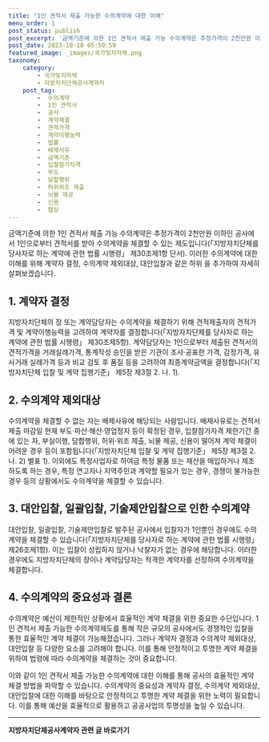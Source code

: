 ```yaml
---
title: "1인 견적서 제출 가능한 수의계약에 대한 이해"
menu_order: 1
post_status: publish
post_excerpt: '금액기준에 의한 1인 견적서 제출 가능 수의계약은 추정가격이 2천만원 이하인 공사에서 1인으로부터 견적서를 받아 수의계약을 체결할 수 있는 제도입니다  지방자치단체를 당사자로 하는 계약에 관한 법률 시행령  제30조제1항 단서 . 이러한 수의계약에 대한 이해를 위해 계약자 결정, 수의계약 제외대상, 대안입찰과 같은 하위  을 추가하여 자세히 살펴보겠습니다.'
post_date: 2023-10-10 05:50:59
featured_image: _images/국가및지자체.png
taxonomy:
    category:
        - 국가및지자체
        - 지방자치단체공사계약자
    post_tag:
        -  수의계약
        -  1인 견적서
        -  공사
        -  계약체결
        -  견적가격
        -  계약이행능력
        -  법률
        -  배제사유
        -  금액기준
        -  입찰참가자격
        -  부도
        -  담합행위
        -  허위위조 제출
        -  뇌물 제공
        -  신용
        -  협상
---
```



금액기준에 의한 1인 견적서 제출 가능 수의계약은 추정가격이 2천만원 이하인 공사에서 1인으로부터 견적서를 받아 수의계약을 체결할 수 있는 제도입니다(「지방자치단체를 당사자로 하는 계약에 관한 법률 시행령」 제30조제1항 단서). 이러한 수의계약에 대한 이해를 위해 계약자 결정, 수의계약 제외대상, 대안입찰과 같은 하위  을 추가하여 자세히 살펴보겠습니다.

## 1. 계약자 결정

지방자치단체의 장 또는 계약담당자는 수의계약을 체결하기 위해 견적제출자의 견적가격 및 계약이행능력을 고려하여 계약자를 결정합니다(「지방자치단체를 당사자로 하는 계약에 관한 법률 시행령」 제30조제5항). 계약담당자는 1인으로부터 제출된 견적서의 견적가격을 거래실례가격, 통계작성 승인을 받은 기관이 조사·공표한 가격, 감정가격, 유사거래 실례가격 등과 비교 검토 후 품질 등을 고려하여 최종계약금액을 결정합니다(「지방자치단체 입찰 및 계약 집행기준」 제5장 제3절 2. 나. 1).

## 2. 수의계약 제외대상

수의계약을 체결할 수 없는 자는 배제사유에 해당되는 사람입니다. 배제사유로는 견적서 제출 마감일 현재 부도·파산·해산·영업정지 등이 확정된 경우, 입찰참가자격 제한기간 중에 있는 자, 부실이행, 담합행위, 허위·위조 제출, 뇌물 제공, 신용이 떨어져 계약 체결이 어려운 경우 등이 포함됩니다(「지방자치단체 입찰 및 계약 집행기준」 제5장 제3절 2. 나. 2) 별표 1). 이외에도 특정사업자로 하여금 특정 물품 또는 재산을 매입하거나 제조하도록 하는 경우, 특정 연고자나 지역주민과 계약할 필요가 있는 경우, 경쟁이 불가능한 경우 등의 상황에서도 수의계약을 체결할 수 있습니다.

## 3. 대안입찰, 일괄입찰, 기술제안입찰으로 인한 수의계약

대안입찰, 일괄입찰, 기술제안입찰로 발주된 공사에서 입찰자가 1인뿐인 경우에도 수의계약을 체결할 수 있습니다(「지방자치단체를 당사자로 하는 계약에 관한 법률 시행령」 제26조제1항). 이는 입찰이 성립하지 않거나 낙찰자가 없는 경우에 해당합니다. 이러한 경우에도 지방자치단체의 장이나 계약담당자는 적격한 계약자를 선정하여 수의계약을 체결합니다.

## 4. 수의계약의 중요성과 결론

수의계약은 예산이 제한적인 상황에서 효율적인 계약 체결을 위한 중요한 수단입니다. 1인 견적서 제출 가능한 수의계약제도를 통해 작은 규모의 공사에서도 경쟁적인 입찰을 통한 효율적인 계약 체결이 가능해졌습니다. 그러나 계약자 결정과 수의계약 제외대상, 대안입찰 등 다양한 요소를 고려해야 합니다. 이를 통해 안정적이고 투명한 계약 체결을 위하여 법령에 따라 수의계약을 체결하는 것이 중요합니다.

이와 같이 1인 견적서 제출 가능한 수의계약에 대한 이해를 통해 공사의 효율적인 계약 체결 방법을 파악할 수 있습니다. 수의계약의 중요성과 계약자 결정, 수의계약 제외대상, 대안입찰에 대한 이해를 바탕으로 안정적이고 투명한 계약 체결을 위한 노력이 필요합니다. 이를 통해 예산을 효율적으로 활용하고 공공사업의 투명성을 높일 수 있습니다.
<!-- wp:separator -->
<hr class="wp-block-separator has-alpha-channel-opacity"/>
<!-- /wp:separator -->

<!-- wp:group {"backgroundColor":"base","layout":{"type":"constrained"}} -->
<div class="wp-block-group has-base-background-color has-background"><!-- wp:paragraph {"align":"center","fontSize":"medium"} -->
<p class="has-text-align-center has-large-font-size"><strong>지방자치단체공사계약자 관련 글 바로가기</strong></p>
<!-- /wp:paragraph -->


<!-- wp:latest-posts
{"categories":[{"id":7140,"count":19,"description":"","link":"https://uknowlaw.com/category/%ec%a7%80%eb%b0%a9%ec%9e%90%ec%b9%98%eb%8b%a8%ec%b2%b4%ea%b3%b5%ec%82%ac%ea%b3%84%ec%95%bd%ec%9e%90/","name":"지방자치단체공사계약자","slug":"지방자치단체공사계약자","taxonomy":"category","parent":0,"meta":[],"_links":{"self":[{"href":"https://uknowlaw.com/wp-json/wp/v2/categories/7140"}],"collection":[{"href":"https://uknowlaw.com/wp-json/wp/v2/categories"}],"about":[{"href":"https://uknowlaw.com/wp-json/wp/v2/taxonomies/category"}],"wp:post_type":[{"href":"https://uknowlaw.com/wp-json/wp/v2/posts?categories=7140"}],"curies":[{"name":"wp","href":"https://api.w.org/{rel}","templated":true}]}}],"postsToShow":100,"excerptLength":28,"postLayout":"grid","columns":2,"featuredImageAlign":"left","featuredImageSizeSlug":"large","fontSize":18px} /--></div>
<!-- /wp:group -->